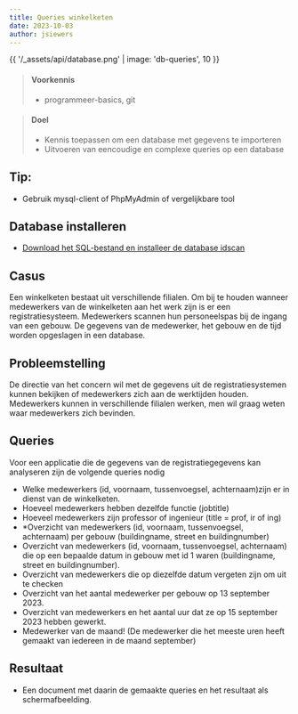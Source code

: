 ```yaml
---
title: Queries winkelketen 
date: 2023-10-03
author: jsiewers
---
```



{{ '/_assets/api/database.png' | image: 'db-queries', 10 }}

> #### Voorkennis
> * programmeer-basics, git

> #### Doel
> * Kennis toepassen om een database met gegevens te importeren
> * Uitvoeren van eencoudige en complexe queries op een database

## Tip:
* Gebruik mysql-client of PhpMyAdmin of vergelijkbare tool
## Database installeren
* [Download het SQL-bestand en installeer de database idscan](https://static.edutorial.nl/dbq/idscan.sql)

## Casus
Een winkelketen bestaat uit verschillende filialen. Om bij te houden wanneer medewerkers van de winkelketen aan het werk zijn is er een registratiesysteem. Medewerkers scannen hun personeelspas bij de ingang van een gebouw. De gegevens van de medewerker, het gebouw en de tijd worden opgeslagen in een database.

## Probleemstelling
De directie van het concern wil met de gegevens uit de registratiesystemen kunnen bekijken of medewerkers zich aan de werktijden houden. Medewerkers kunnen in verschillende filialen werken, men wil graag weten waar medewerkers zich bevinden.

## Queries
Voor een applicatie die de gegevens van de registratiegegevens kan analyseren zijn de volgende queries nodig
* Welke medewerkers (id, voornaam, tussenvoegsel, achternaam)zijn er in dienst van de  winkelketen.
* Hoeveel medewerkers hebben dezelfde functie (jobtitle)
* Hoeveel medewerkers zijn professor of ingenieur (title = prof, ir of ing)
* *Overzicht van medewerkers (id, voornaam, tussenvoegsel, achternaam) per gebouw (buildingname, street en buildingnumber)
* Overzicht van medewerkers (id, voornaam, tussenvoegsel, achternaam) die op een bepaalde datum in gebouw met id 1 waren (buildingname, street en buildingnumber).
* Overzicht van medewerkers die op diezelfde datum vergeten zijn om uit te checken
* Overzicht van het aantal medewerker per gebouw op 13 september 2023. 
* Overzicht van medewerkers en het aantal uur dat ze op 15 september 2023 hebben gewerkt.
* Medewerker van de maand! (De medewerker die het meeste uren heeft gemaakt van iedereen in de maand september)


## Resultaat
* Een document met daarin de gemaakte queries en het resultaat als schermafbeelding.